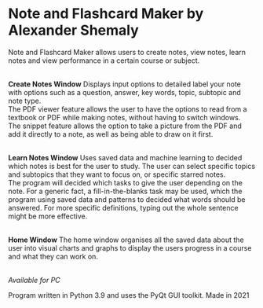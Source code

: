 # Note and Flashcard Maker by Alexander Shemaly

Note and Flashcard Maker allows users to create notes, view notes, learn notes and view performance in a certain course or subject.<br><br>

**Create Notes Window**
Displays input options to detailed label your note with options such as a question, answer, key words, topic, subtopic and note type. <br>
The PDF viewer feature allows the user to have the options to read from a textbook or PDF while making notes, without having to switch windows. <br>
The snippet feature allows the option to take a picture from the PDF and add it directly to a note, as well as being able to draw on it first. <br><br>

**Learn Notes Window**
Uses saved data and machine learning to decided which notes is best for the user to study. The user can select specific topics and subtopics that they want to focus on, or specific starred notes. <br>
The program will decided which tasks to give the user depending on the note. For a generic fact, a fill-in-the-blanks task may be used, which the program using saved data and patterns to decided what words should be answered. For more specific definitions, typing out the whole sentence might be more effective. <br><br>

**Home Window**
The home window organises all the saved data about the user into visual charts and graphs to display the users progress in a course and what they can work on.<br><br>

_Available for PC_

Program written in Python 3.9 and uses the PyQt GUI toolkit. Made in 2021
